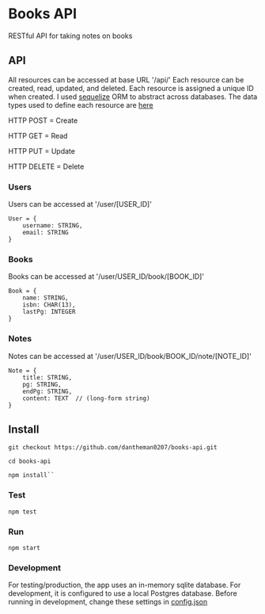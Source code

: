 # Books API
RESTful API for taking notes on books

## API
All resources can be accessed at base URL '/api/'
Each resource can be created, read, updated, and deleted.
Each resource is assigned a unique ID when created.
I used [sequelize](sequelizejs.com) ORM to abstract across databases.
The data types used to define each resource are [here](http://docs.sequelizejs.com/en/latest/api/datatypes)


HTTP POST = Create

HTTP GET = Read

HTTP PUT = Update

HTTP DELETE = Delete

### Users
Users can be accessed at '/user/[USER_ID]'

	User = {
		username: STRING,
		email: STRING
	}

### Books
Books can be accessed at '/user/USER_ID/book/[BOOK_ID]'

	Book = {
		name: STRING,
        isbn: CHAR(13),
        lastPg: INTEGER
	}

### Notes
Notes can be accessed at '/user/USER_ID/book/BOOK_ID/note/[NOTE_ID]'

	Note = {
		title: STRING,
        pg: STRING,
        endPg: STRING,
        content: TEXT  // (long-form string)
	}

## Install

	git checkout https://github.com/dantheman0207/books-api.git

	cd books-api

	npm install``

### Test

	npm test

### Run

	npm start


### Development
For testing/production, the app uses an in-memory sqlite database. For development, it is configured to use a local Postgres database. Before running in development, change these settings in [config.json](config/config.json)